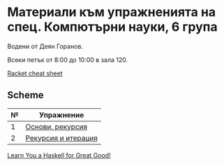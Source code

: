 # Материали към упражненията на спец. Компютърни науки, 6 група

Водени от Деян Горанов.

Всеки петък от 8:00 до 10:00 в зала 120.

[Racket cheat sheet](https://docs.racket-lang.org/racket-cheat/index.html)


## Scheme

| №   | Упражнение                                      |
| --- | ----------------------------------------------- |
|  1  | [Основи, рекурсия][1e]                          |
|  2  | [Рекурсия и итерация][2e]                       |

[1e]: 01-basics/problems.01.rkt
[2e]: 02-rec-iter

[Learn You a Haskell for Great Good!](https://learnyouahaskell.com/chapters)
